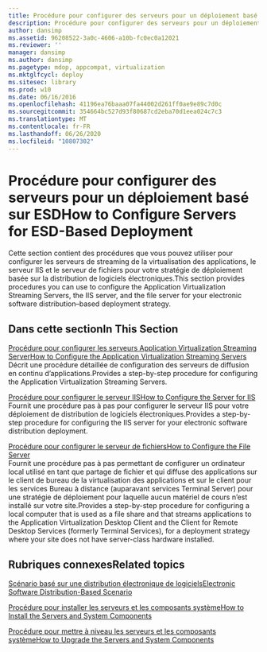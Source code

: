 ```yaml
---
title: Procédure pour configurer des serveurs pour un déploiement basé sur ESD
description: Procédure pour configurer des serveurs pour un déploiement basé sur ESD
author: dansimp
ms.assetid: 96208522-3a0c-4606-a10b-fc0ec0a12021
ms.reviewer: ''
manager: dansimp
ms.author: dansimp
ms.pagetype: mdop, appcompat, virtualization
ms.mktglfcycl: deploy
ms.sitesec: library
ms.prod: w10
ms.date: 06/16/2016
ms.openlocfilehash: 41196ea76baaa07fa44002d261ff0ae9e89c7d0c
ms.sourcegitcommit: 354664bc527d93f80687cd2eba70d1eea024c7c3
ms.translationtype: MT
ms.contentlocale: fr-FR
ms.lasthandoff: 06/26/2020
ms.locfileid: "10807302"
---
```

# <span data-ttu-id="218e5-103">Procédure pour configurer des serveurs pour un déploiement basé sur ESD</span><span class="sxs-lookup"><span data-stu-id="218e5-103">How to Configure Servers for ESD-Based Deployment</span></span>


<span data-ttu-id="218e5-104">Cette section contient des procédures que vous pouvez utiliser pour configurer les serveurs de streaming de la virtualisation des applications, le serveur IIS et le serveur de fichiers pour votre stratégie de déploiement basée sur la distribution de logiciels électroniques.</span><span class="sxs-lookup"><span data-stu-id="218e5-104">This section provides procedures you can use to configure the Application Virtualization Streaming Servers, the IIS server, and the file server for your electronic software distribution–based deployment strategy.</span></span>

## <span data-ttu-id="218e5-105">Dans cette section</span><span class="sxs-lookup"><span data-stu-id="218e5-105">In This Section</span></span>


<a href="" id="how-to-configure-the-application-virtualization-streaming-servers"></a>[<span data-ttu-id="218e5-106">Procédure pour configurer les serveurs Application Virtualization Streaming Server</span><span class="sxs-lookup"><span data-stu-id="218e5-106">How to Configure the Application Virtualization Streaming Servers</span></span>](how-to-configure-the-application-virtualization-streaming-servers.md)  
<span data-ttu-id="218e5-107">Décrit une procédure détaillée de configuration des serveurs de diffusion en continu d’applications.</span><span class="sxs-lookup"><span data-stu-id="218e5-107">Provides a step-by-step procedure for configuring the Application Virtualization Streaming Servers.</span></span>

<a href="" id="how-to-configure-the-server-for-iis"></a>[<span data-ttu-id="218e5-108">Procédure pour configurer le serveur IIS</span><span class="sxs-lookup"><span data-stu-id="218e5-108">How to Configure the Server for IIS</span></span>](how-to-configure-the-server-for-iis.md)  
<span data-ttu-id="218e5-109">Fournit une procédure pas à pas pour configurer le serveur IIS pour votre déploiement de distribution de logiciels électroniques.</span><span class="sxs-lookup"><span data-stu-id="218e5-109">Provides a step-by-step procedure for configuring the IIS server for your electronic software distribution deployment.</span></span>

<a href="" id="how-to-configure-the-file-server"></a>[<span data-ttu-id="218e5-110">Procédure pour configurer le serveur de fichiers</span><span class="sxs-lookup"><span data-stu-id="218e5-110">How to Configure the File Server</span></span>](how-to-configure-the-file-server.md)  
<span data-ttu-id="218e5-111">Fournit une procédure pas à pas permettant de configurer un ordinateur local utilisé en tant que partage de fichier et qui diffuse des applications sur le client de bureau de la virtualisation des applications et sur le client pour les services Bureau à distance (auparavant services Terminal Server) pour une stratégie de déploiement pour laquelle aucun matériel de cours n’est installé sur votre site.</span><span class="sxs-lookup"><span data-stu-id="218e5-111">Provides a step-by-step procedure for configuring a local computer that is used as a file share and that streams applications to the Application Virtualization Desktop Client and the Client for Remote Desktop Services (formerly Terminal Services), for a deployment strategy where your site does not have server-class hardware installed.</span></span>

## <span data-ttu-id="218e5-112">Rubriques connexes</span><span class="sxs-lookup"><span data-stu-id="218e5-112">Related topics</span></span>


[<span data-ttu-id="218e5-113">Scénario basé sur une distribution électronique de logiciels</span><span class="sxs-lookup"><span data-stu-id="218e5-113">Electronic Software Distribution-Based Scenario</span></span>](electronic-software-distribution-based-scenario.md)

[<span data-ttu-id="218e5-114">Procédure pour installer les serveurs et les composants système</span><span class="sxs-lookup"><span data-stu-id="218e5-114">How to Install the Servers and System Components</span></span>](how-to-install-the-servers-and-system-components.md)

[<span data-ttu-id="218e5-115">Procédure pour mettre à niveau les serveurs et les composants système</span><span class="sxs-lookup"><span data-stu-id="218e5-115">How to Upgrade the Servers and System Components</span></span>](how-to-upgrade-the-servers-and-system-components.md)

 

 





